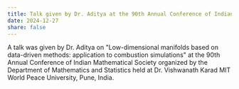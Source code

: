 ```yaml
---
title: Talk given by Dr. Aditya at the 90th Annual Conference of Indian Mathematical Society
date: 2024-12-27
share: false
---
```

A talk was given by Dr. Aditya on "Low-dimensional manifolds based on data-driven methods: application to combustion simulations" at the 90th Annual Conference of Indian Mathematical Society organized by the Department of Mathematics and Statistics held at Dr. Vishwanath Karad MIT World Peace University, Pune, India. 



